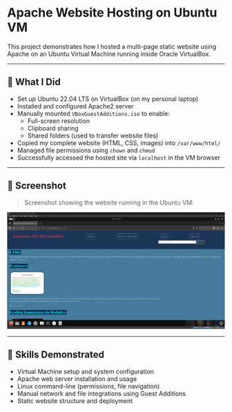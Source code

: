 # Apache Website Hosting on Ubuntu VM

This project demonstrates how I hosted a multi-page static website using Apache on an Ubuntu Virtual Machine running inside Oracle VirtualBox.

---

## 🔧 What I Did

- Set up Ubuntu 22.04 LTS on VirtualBox (on my personal laptop)
- Installed and configured Apache2 server
- Manually mounted `VBoxGuestAdditions.iso` to enable:
  - Full-screen resolution
  - Clipboard sharing
  - Shared folders (used to transfer website files)
- Copied my complete website (HTML, CSS, images) into `/var/www/html/`
- Managed file permissions using `chown` and `chmod`
- Successfully accessed the hosted site via `localhost` in the VM browser

---

## 📸 Screenshot

> Screenshot showing the website running in the Ubuntu VM:

![Hosted site in VM](screenshots/vm-hosted-site.png)

---

## 🧠 Skills Demonstrated

- Virtual Machine setup and system configuration
- Apache web server installation and usage
- Linux command-line (permissions, file navigation)
- Manual network and file integrations using Guest Additions
- Static website structure and deployment


